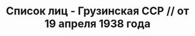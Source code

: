 ---
title: Список лиц - Грузинская ССР // от 19 апреля 1938 года
description: РГАСПИ, ф.17, т.8, оп.171, дело 416, лист 41
images:
- /disk/pictures/v08/17-171-416-041.jpg
- /disk/pictures/v08/17-171-416-042.jpg
- /disk/pictures/v08/17-171-416-043.jpg
- /disk/pictures/v08/17-171-416-044.jpg
- /disk/pictures/v08/17-171-416-045.jpg
- /disk/pictures/v08/17-171-416-046.jpg
---